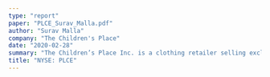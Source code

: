 ```yaml
---
type: "report"
paper: "PLCE_Surav_Malla.pdf"
author: "Surav Malla"
company: "The Children's Place"
date: "2020-02-28"
summary: "The Children’s Place Inc. is a clothing retailer selling exclusively children’s, toddler and baby apparel. The business was established in 1969 and currently operates 955 brick-and-mortar stores in the U.S. and Canada as well as an e-commerce business. The company also generates sales and royalty revenue from 8 international franchise partners operating 260 points of distribution (stores and shop in shops with e-commerce) in 19 countries "
title: "NYSE: PLCE"
---
```

